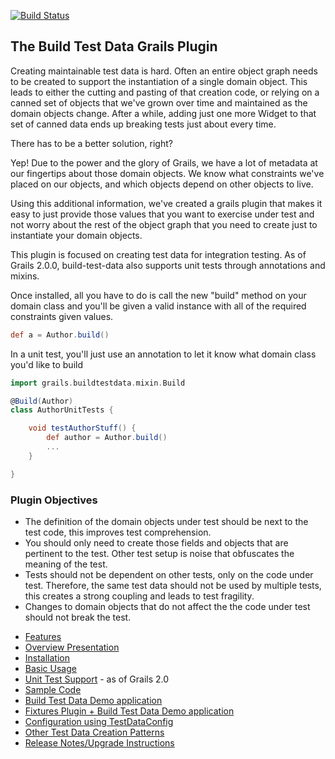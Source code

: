 [![Build Status](https://api.travis-ci.org/tednaleid/build-test-data.png?branch=master)](https://travis-ci.org/tednaleid/build-test-data)

## The Build Test Data Grails Plugin 

Creating maintainable test data is hard.  Often an entire object graph needs to be created to support the instantiation of a single domain object.  This leads to either the cutting and pasting of that creation code, or relying on a canned set of objects that we've grown over time and maintained as the domain objects change.  After a while, adding just one more Widget to that set of canned data ends up breaking tests just about every time.

There has to be a better solution, right?  

Yep!  Due to the power and the glory of Grails, we have a lot of metadata at our fingertips about those domain objects.  We know what constraints we've placed on our objects, and which objects depend on other objects to live.

Using this additional information, we've created a grails plugin that makes it easy to just provide those values that you want to exercise under test and not worry about the rest of the object graph that you need to create just to instantiate your domain objects.

This plugin is focused on creating test data for integration testing.  As of Grails 2.0.0, build-test-data also supports unit tests through annotations and mixins. 

Once installed, all you have to do is call the new "build" method on your domain class and you'll be given a valid instance with all of the required constraints given values. 
```groovy
def a = Author.build()
```
In a unit test, you'll just use an annotation to let it know what domain class you'd like to build 
```groovy
import grails.buildtestdata.mixin.Build

@Build(Author)
class AuthorUnitTests {

    void testAuthorStuff() {
        def author = Author.build()
        ...
    }

}
```

### Plugin Objectives 

- The definition of the domain objects under test should be next to the test code, this improves test comprehension.
- You should only need to create those fields and objects that are pertinent to the test.  Other test setup is noise that obfuscates the meaning of the test.
- Tests should not be dependent on other tests, only on the code under test.  Therefore, the same test data should not be used by multiple tests, this creates a strong coupling and leads to test fragility.
- Changes to domain objects that do not affect the the code under test should not break the test.


* [Features](http://github.com/tednaleid/build-test-data/wiki/Features)
* [Overview Presentation](http://www.slideshare.net/tednaleid/grails-buildtestdata-plugin-1723277)
* [Installation](http://github.com/tednaleid/build-test-data/wiki/Installation)
* [Basic Usage](http://github.com/tednaleid/build-test-data/wiki/BasicUsage)
* [Unit Test Support](http://github.com/tednaleid/build-test-data/wiki/UnitTestSupport) - as of Grails 2.0
* [Sample Code](http://github.com/tednaleid/build-test-data/wiki/SampleCode)
* [Build Test Data Demo application](https://github.com/tednaleid/build-test-data/tree/master/bookStore)
* [Fixtures Plugin + Build Test Data Demo application](https://github.com/stokito/grails-fixtures-demo)
* [Configuration using TestDataConfig](http://github.com/tednaleid/build-test-data/wiki/TestDataConfig)
* [Other Test Data Creation Patterns](http://github.com/tednaleid/build-test-data/wiki/OtherTestDataCreationStrengthsWeaknesses)
* [Release Notes/Upgrade Instructions](http://github.com/tednaleid/build-test-data/wiki/ReleaseNotes)
